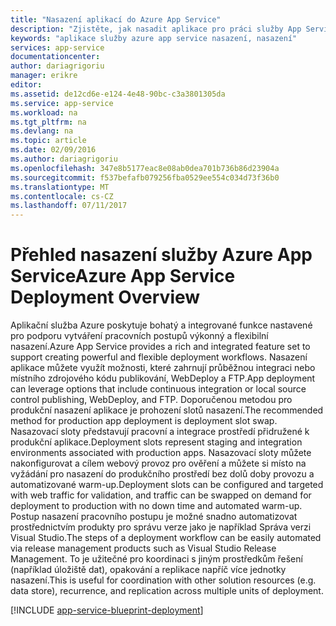 ```yaml
---
title: "Nasazení aplikací do Azure App Service"
description: "Zjistěte, jak nasadit aplikace pro práci služby App Service"
keywords: "aplikace služby azure app service nasazení, nasazení"
services: app-service
documentationcenter: 
author: dariagrigoriu
manager: erikre
editor: 
ms.assetid: de12cd6e-e124-4e48-90bc-c3a3801305da
ms.service: app-service
ms.workload: na
ms.tgt_pltfrm: na
ms.devlang: na
ms.topic: article
ms.date: 02/09/2016
ms.author: dariagrigoriu
ms.openlocfilehash: 347e8b5177eac8e08ab0dea701b736b86d23904a
ms.sourcegitcommit: f537befafb079256fba0529ee554c034d73f36b0
ms.translationtype: MT
ms.contentlocale: cs-CZ
ms.lasthandoff: 07/11/2017
---
```

# <a name="azure-app-service-deployment-overview"></a><span data-ttu-id="1603f-104">Přehled nasazení služby Azure App Service</span><span class="sxs-lookup"><span data-stu-id="1603f-104">Azure App Service Deployment Overview</span></span>
<span data-ttu-id="1603f-105">Aplikační služba Azure poskytuje bohatý a integrované funkce nastavené pro podporu vytváření pracovních postupů výkonný a flexibilní nasazení.</span><span class="sxs-lookup"><span data-stu-id="1603f-105">Azure App Service provides a rich and integrated feature set to support creating powerful and flexible deployment workflows.</span></span> <span data-ttu-id="1603f-106">Nasazení aplikace můžete využít možnosti, které zahrnují průběžnou integraci nebo místního zdrojového kódu publikování, WebDeploy a FTP.</span><span class="sxs-lookup"><span data-stu-id="1603f-106">App deployment can leverage options that include continuous integration or local source control publishing, WebDeploy, and FTP.</span></span> <span data-ttu-id="1603f-107">Doporučenou metodou pro produkční nasazení aplikace je prohození slotů nasazení.</span><span class="sxs-lookup"><span data-stu-id="1603f-107">The recommended method for production app deployment is deployment slot swap.</span></span> <span data-ttu-id="1603f-108">Nasazovací sloty představují pracovní a integrace prostředí přidružené k produkční aplikace.</span><span class="sxs-lookup"><span data-stu-id="1603f-108">Deployment slots represent staging and integration environments associated with production apps.</span></span> <span data-ttu-id="1603f-109">Nasazovací sloty můžete nakonfigurovat a cílem webový provoz pro ověření a můžete si místo na vyžádání pro nasazení do produkčního prostředí bez dolů doby provozu a automatizované warm-up.</span><span class="sxs-lookup"><span data-stu-id="1603f-109">Deployment slots can be configured and targeted with web traffic for validation, and traffic can be swapped on demand for deployment to production with no down time and automated warm-up.</span></span> <span data-ttu-id="1603f-110">Postup nasazení pracovního postupu je možné snadno automatizovat prostřednictvím produkty pro správu verze jako je například Správa verzi Visual Studio.</span><span class="sxs-lookup"><span data-stu-id="1603f-110">The steps of a deployment workflow can be easily automated via release management products such as Visual Studio Release Management.</span></span> <span data-ttu-id="1603f-111">To je užitečné pro koordinaci s jiným prostředkům řešení (například úložiště dat), opakování a replikace napříč více jednotky nasazení.</span><span class="sxs-lookup"><span data-stu-id="1603f-111">This is useful for coordination with other solution resources (e.g. data store), recurrence, and replication across multiple units of deployment.</span></span> 

[!INCLUDE [app-service-blueprint-deployment](../../includes/app-service-blueprint-deployment.md)]

